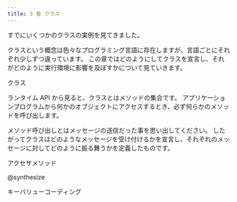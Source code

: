 ```yaml
---
title: 3 章 クラス
---
```


すでにいくつかのクラスの実例を見てきました。

クラスという概念は色々なプログラミング言語に存在しますが、言語ごとにそれぞれ少しずつ違っています。
この章ではどのようにしてクラスを宣言し、それがどのように実行環境に影響を及ぼすかについて見ていきます。

クラス

ランタイム API から見ると、クラスとはメソッドの集合です。
アプリケーションプログラムから何かのオブジェクトにアクセスするとき、必ず何らかのメソッドを呼び出します。

メソッド呼び出しとはメッセージの送信だった事を思い出してください。
したがってクラスはどのようなメッセージを受け付けるかを宣言し、それぞれのメッセージに対してどのように振る舞うかを定義したものです。


アクセサメソッド

@synthesize

キーバリューコーディング
